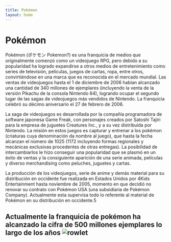 ```yaml
---
title: Pokémon
layout: home
---
```

# Pokémon

Pokémon (ポケモン Pokemon?) es una franquicia de medios que originalmente comenzó como un videojuego RPG, pero debido a su popularidad ha logrado expandirse a otros medios de entretenimiento como series de televisión, películas, juegos de cartas, ropa, entre otros, convirtiéndose en una marca que es reconocida en el mercado mundial. Las ventas de videojuegos hasta el 1 de diciembre de 2006 habían alcanzado una cantidad de 340 millones de ejemplares (incluyendo la venta de la versión Pikachu de la consola Nintendo 64), logrando ocupar el segundo lugar de las sagas de videojuegos más vendidos de Nintendo.​ La franquicia celebró su décimo aniversario el 27 de febrero de 2006.

La saga de videojuegos es desarrollada por la compañía programadora de software japonesa Game Freak, con personajes creados por Satoshi Tajiri para la empresa de juguetes Creatures Inc., y a su vez distribuida por Nintendo. La misión en estos juegos es capturar y entrenar a los pokémon (criaturas cuya denominación da nombre al juego), que hasta la fecha alcanzan el número de 1025 (1172 incluyendo formas regionales y mecánicas exclusivas procedentes de otras entregas). La posibilidad de intercambiarlos le hizo conseguir una popularidad que se plasmó en un éxito de ventas y la consiguiente aparición de una serie animada, películas y diverso merchandising como peluches, juguetes y cartas.

La producción de los videojuegos, serie de anime y demás material para su distribución en occidente fue realizada en Estados Unidos por 4Kids Entertainment hasta noviembre de 2005, momento en que decidió no renovar su contrato con Pokémon USA (una subsidiaria de Pokémon Company). Actualmente esta supervisa todo lo referente al material de Pokémon en su distribución en occidente.5

Actualmente la franquicia de pokémon ha alcanzado la cifra de 500 millones ejemplares lo largo de los años
![rowlet](https://images.wikidexcdn.net/mwuploads/wikidex/thumb/d/d6/latest/20230303220348/Rowlet_Caf%C3%A9_Mix.png/200px-Rowlet_Caf%C3%A9_Mix.png)
----

[^1]: [It can take up to 10 minutes for changes to your site to publish after you push the changes to GitHub](https://docs.github.com/en/pages/setting-up-a-github-pages-site-with-jekyll/creating-a-github-pages-site-with-jekyll#creating-your-site).

[Just the Docs]: https://just-the-docs.github.io/just-the-docs/
[GitHub Pages]: https://docs.github.com/en/pages
[README]: https://github.com/just-the-docs/just-the-docs-template/blob/main/README.md
[Jekyll]: https://jekyllrb.com
[GitHub Pages / Actions workflow]: https://github.blog/changelog/2022-07-27-github-pages-custom-github-actions-workflows-beta/
[use this template]: https://github.com/just-the-docs/just-the-docs-template/generate

